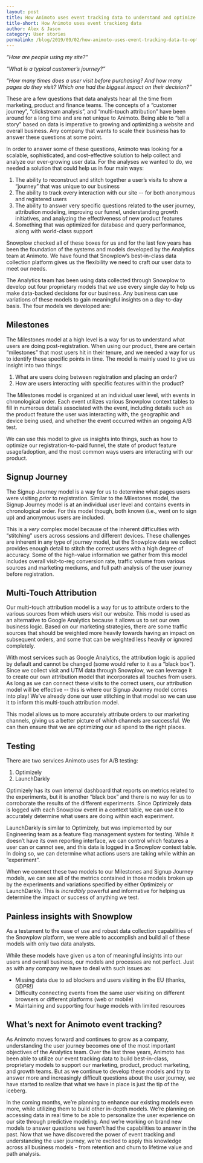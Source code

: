 ```yaml
---
layout: post
title: How Animoto uses event tracking data to understand and optimize the user journey
title-short: How Animoto uses event trackiong data
author: Alex & Jason
category: User stories
permalink: /blog/2019/09/02/how-animoto-uses-event-tracking-data-to-optimize-the-user-journey/
---
```


_“How are people using my site?”_

_“What is a typical customer’s journey?”_

_“How many times does a user visit before purchasing? And how many pages do they visit? Which one had the biggest impact on their decision?”_

These are a few questions that data analysts hear all the time from marketing, product and finance teams. The concepts of a “customer journey”, “clickstream analysis”, and “multi-touch attribution” have been around for a long time and are not unique to Animoto. Being able to “tell a story” based on data is imperative to growing and optimizing a website and overall business. Any company that wants to scale their business has to answer these questions at some point.

In order to answer some of these questions, Animoto was looking for a scalable, sophisticated, and cost-effective solution to help collect and analyze our ever-growing user data. For the analyses we wanted to do, we needed a solution that could help us in four main ways:



1. The ability to reconstruct and stitch together a user’s visits to show a “journey” that was unique to our business
2. The ability to track every interaction with our site -- for both anonymous and registered users 
3. The ability to answer very specific questions related to the user journey, attribution modeling, improving our funnel, understanding growth initiatives, and analyzing the effectiveness of new product features
4. Something that was optimized for database and query performance, along with world-class support

Snowplow checked all of these boxes for us and for the last few years has been the foundation of the systems and models developed by the Analytics team at Animoto. We have found that Snowplow’s best-in-class data collection platform gives us the flexibility we need to craft our user data to meet our needs.

The Analytics team has been using data collected through Snowplow to develop out four proprietary models that we use every single day to help us make data-backed decisions for our business. Any business can use variations of these models to gain meaningful insights on a day-to-day basis. The four models we developed are: 


## Milestones

The Milestones model at a high level is a way for us to understand what users are doing post-registration. When using our product, there are certain “milestones” that most users hit in their tenure, and we needed a way for us to identify these specific points in time. The model is mainly used to give us insight into two things: 



1. What are users doing between registration and placing an order?
2. How are users interacting with specific features within the product? 

The Milestones model is organized at an individual user level, with events in chronological order. Each event utilizes various Snowplow context tables to fill in numerous details associated with the event, including details such as the product feature the user was interacting with, the geographic and device being used, and whether the event occurred within an ongoing A/B test. 

We can use this model to give us insights into things, such as how to optimize our registration-to-paid funnel, the state of product feature usage/adoption, and the most common ways users are interacting with our product.


## Signup Journey

The Signup Journey model is a way for us to determine what pages users were visiting _prior_ to registration. Similar to the Milestones model, the Signup Journey model is at an individual user level and contains events in chronological order. For this model though, both known (i.e., went on to sign up) and anonymous users are included. 

This is a _very_ complex model because of the inherent difficulties with “stitching” users across sessions and different devices. These challenges are inherent in any type of journey model, but the Snowplow data we collect provides enough detail to stitch the correct users with a high degree of accuracy. Some of the high-value information we gather from this model includes overall visit-to-reg conversion rate, traffic volume from various sources and marketing mediums, and full path analysis of the user journey before registration.


## Multi-Touch Attribution

Our multi-touch attribution model is a way for us to attribute orders to the various sources from which users visit our website. This model is used as an alternative to Google Analytics because it allows us to set our own business logic. Based on our marketing strategies, there are some traffic sources that should be weighted more heavily towards having an impact on subsequent orders, and some that can be weighted less heavily or ignored completely. 

With most services such as Google Analytics, the attribution logic is applied by default and cannot be changed (some would refer to it as a “black box”). Since we collect visit and UTM data through Snowplow, we can leverage it to create our own attribution model that incorporates all touches from users. As long as we can connect these visits to the correct users, our attribution model will be effective -- this is where our Signup Journey model comes into play! We’ve already done our user stitching in that model so we can use it to inform this multi-touch attribution model. 

This model allows us to more accurately attribute orders to our marketing channels, giving us a better picture of which channels are successful. We can then ensure that we are optimizing our ad spend to the right places.


## Testing

There are two services Animoto uses for A/B testing: 



1. Optimizely
2. LaunchDarkly

Optimizely has its own internal dashboard that reports on metrics related to the experiments, but it is another “black box” and there is no way for us to corroborate the results of the different experiments. Since Optimizely data is logged with each Snowplow event in a context table, we can use it to accurately determine what users are doing within each experiment. 

LaunchDarkly is similar to Optimizely, but was implemented by our Engineering team as a feature flag management system for testing. While it doesn’t have its own reporting interface, we can control which features a user can or cannot see, and this data is logged in a Snowplow context table. In doing so, we can determine what actions users are taking while within an “experiment”. 


When we connect these two models to our Milestones and Signup Journey models, we can see all of the metrics contained in those models broken up by the experiments and variations specified by either Optimizely or LaunchDarkly. This is _incredibly_ powerful and informative for helping us determine the impact or success of anything we test.


## Painless insights with Snowplow

As a testament to the ease of use and robust data collection capabilities of the Snowplow platform, we were able to accomplish and build all of these models with only two data analysts.

While these models have given us a ton of meaningful insights into our users and overall business, our models and processes are not perfect. Just as with any company we have to deal with such issues as:



*   Missing data due to ad blockers and users visiting in the EU (thanks, GDPR!)
*   Difficulty connecting events from the same user visiting on different browsers or different platforms (web or mobile)
*   Maintaining and supporting four huge models with limited resources


## What’s next for Animoto event tracking?

As Animoto moves forward and continues to grow as a company, understanding the user journey becomes one of the most important objectives of the Analytics team. Over the last three years, Animoto has been able to utilize our event tracking data to build best-in-class, proprietary models to support our marketing, product, product marketing, and growth teams. But as we continue to develop these models and try to answer more and increasingly difficult questions about the user journey, we have started to realize that what we have in place is just the tip of the iceberg.

In the coming months, we’re planning to enhance our existing models even more, while utilizing them to build other in-depth models. We’re planning on accessing data in real time to be able to personalize the user experience on our site through predictive modeling. And we’re working on brand new models to answer questions we haven’t had the capabilities to answer in the past. Now that we have discovered the power of event tracking and understanding the user journey, we're excited to apply this knowledge across all business models - from retention and churn to lifetime value and path analysis.